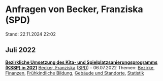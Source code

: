 # Anfragen von Becker, Franziska (SPD)

Stand: 22.11.2024 22:02

## Juli 2022
**[Bezirkliche Umsetzung des Kita- und Spielplatzsanierungsprogramms (KSSP) in 2021](https://pardok.parlament-berlin.de/starweb/adis/citat/VT/19/SchrAnfr/S19-12297.pdf)**
[Becker, Franziska](autor_becker_franziska_spd.md) ([SPD](fraktion_spd.md)) - 06.07.2022
Themen: [Bezirke](thema_bezirke.md), [Finanzen](thema_finanzen.md), [Frühkindliche Bildung](thema_fruehkindliche_bildung.md), [Gebäude und Standorte](thema_gebaeude_und_standorte.md), [Statistik](thema_statistik.md)

